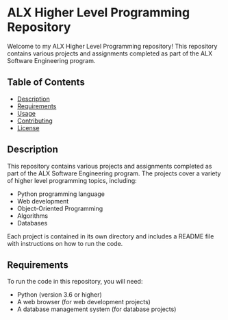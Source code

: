 # ALX Higher Level Programming Repository

Welcome to my ALX Higher Level Programming repository! This repository contains various projects and assignments completed as part of the ALX Software Engineering program.

## Table of Contents

- [Description](#description)
- [Requirements](#requirements)
- [Usage](#usage)
- [Contributing](#contributing)
- [License](#license)

## Description

This repository contains various projects and assignments completed as part of the ALX Software Engineering program. The projects cover a variety of higher level programming topics, including:

- Python programming language
- Web development 
- Object-Oriented Programming
- Algorithms
- Databases 

Each project is contained in its own directory and includes a README file with instructions on how to run the code.

## Requirements

To run the code in this repository, you will need:

- Python (version 3.6 or higher)
- A web browser (for web development projects)
- A database management system (for database projects)
